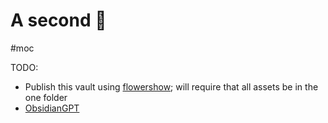 # A second 🧠
#moc 

TODO:
- Publish this vault using [flowershow](https://flowershow.app/docs/publish-tutorial); will require that all assets be in the one folder
- [ObsidianGPT](https://www.reddit.com/r/ObsidianMD/comments/1522umt/a_gpt_assistant_within_obsidian_trained_on_your/?utm_source=share&utm_medium=ios_app&utm_name=ioscss&utm_content=2&utm_term=3)
